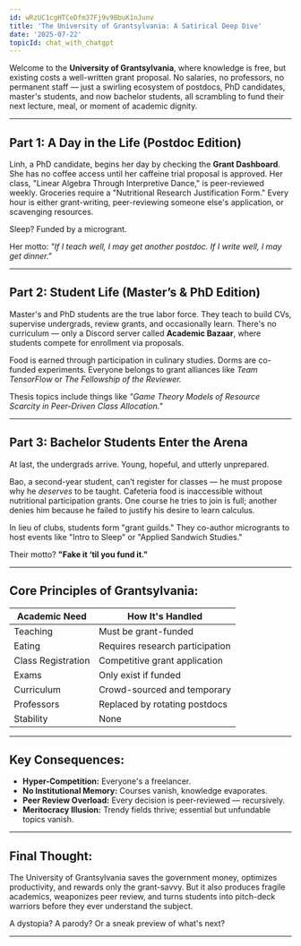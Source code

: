 ```yaml
---
id: wRzUC1cgHTCeDfm37Fj9v9BbuK1nJunv
title: 'The University of Grantsylvania: A Satirical Deep Dive'
date: '2025-07-22'
topicId: chat_with_chatgpt
---
```


Welcome to the **University of Grantsylvania**, where knowledge is free, but existing costs a well-written grant proposal. No salaries, no professors, no permanent staff — just a swirling ecosystem of postdocs, PhD candidates, master's students, and now bachelor students, all scrambling to fund their next lecture, meal, or moment of academic dignity.

---

## Part 1: A Day in the Life (Postdoc Edition)

Linh, a PhD candidate, begins her day by checking the **Grant Dashboard**. She has no coffee access until her caffeine trial proposal is approved. Her class, "Linear Algebra Through Interpretive Dance," is peer-reviewed weekly. Groceries require a "Nutritional Research Justification Form." Every hour is either grant-writing, peer-reviewing someone else's application, or scavenging resources.

Sleep? Funded by a microgrant.

Her motto: *"If I teach well, I may get another postdoc. If I write well, I may get dinner."*

---

## Part 2: Student Life (Master’s & PhD Edition)

Master's and PhD students are the true labor force. They teach to build CVs, supervise undergrads, review grants, and occasionally learn. There's no curriculum — only a Discord server called **Academic Bazaar**, where students compete for enrollment via proposals.

Food is earned through participation in culinary studies. Dorms are co-funded experiments. Everyone belongs to grant alliances like *Team TensorFlow* or *The Fellowship of the Reviewer.*

Thesis topics include things like *"Game Theory Models of Resource Scarcity in Peer-Driven Class Allocation."*

---

## Part 3: Bachelor Students Enter the Arena

At last, the undergrads arrive. Young, hopeful, and utterly unprepared.

Bao, a second-year student, can’t register for classes — he must propose why he *deserves* to be taught. Cafeteria food is inaccessible without nutritional participation grants. One course he tries to join is full; another denies him because he failed to justify his desire to learn calculus.

In lieu of clubs, students form "grant guilds." They co-author microgrants to host events like "Intro to Sleep" or "Applied Sandwich Studies."

Their motto? **"Fake it ‘til you fund it."**

---

## Core Principles of Grantsylvania:

| Academic Need      | How It's Handled                          |
|--------------------|-------------------------------------------|
| Teaching           | Must be grant-funded                      |
| Eating             | Requires research participation           |
| Class Registration | Competitive grant application             |
| Exams              | Only exist if funded                      |
| Curriculum         | Crowd-sourced and temporary               |
| Professors         | Replaced by rotating postdocs             |
| Stability          | None                                      |

---

## Key Consequences:

- **Hyper-Competition:** Everyone's a freelancer.
- **No Institutional Memory:** Courses vanish, knowledge evaporates.
- **Peer Review Overload:** Every decision is peer-reviewed — recursively.
- **Meritocracy Illusion:** Trendy fields thrive; essential but unfundable topics vanish.

---

## Final Thought:

The University of Grantsylvania saves the government money, optimizes productivity, and rewards only the grant-savvy. But it also produces fragile academics, weaponizes peer review, and turns students into pitch-deck warriors before they ever understand the subject.

A dystopia? A parody? Or a sneak preview of what's next?

---

